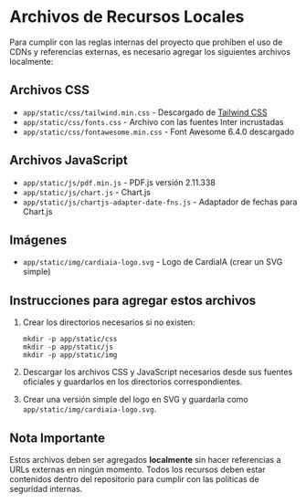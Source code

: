 # Archivos de Recursos Locales

Para cumplir con las reglas internas del proyecto que prohíben el uso de CDNs y referencias externas, es necesario agregar los siguientes archivos localmente:

## Archivos CSS
- `app/static/css/tailwind.min.css` - Descargado de [Tailwind CSS](https://tailwindcss.com/docs/installation) 
- `app/static/css/fonts.css` - Archivo con las fuentes Inter incrustadas
- `app/static/css/fontawesome.min.css` - Font Awesome 6.4.0 descargado

## Archivos JavaScript
- `app/static/js/pdf.min.js` - PDF.js versión 2.11.338
- `app/static/js/chart.js` - Chart.js 
- `app/static/js/chartjs-adapter-date-fns.js` - Adaptador de fechas para Chart.js

## Imágenes
- `app/static/img/cardiaia-logo.svg` - Logo de CardiaIA (crear un SVG simple)

## Instrucciones para agregar estos archivos

1. Crear los directorios necesarios si no existen:
   ```
   mkdir -p app/static/css
   mkdir -p app/static/js
   mkdir -p app/static/img
   ```

2. Descargar los archivos CSS y JavaScript necesarios desde sus fuentes oficiales y guardarlos en los directorios correspondientes.

3. Crear una versión simple del logo en SVG y guardarla como `app/static/img/cardiaia-logo.svg`.

## Nota Importante

Estos archivos deben ser agregados **localmente** sin hacer referencias a URLs externas en ningún momento. Todos los recursos deben estar contenidos dentro del repositorio para cumplir con las políticas de seguridad internas.
